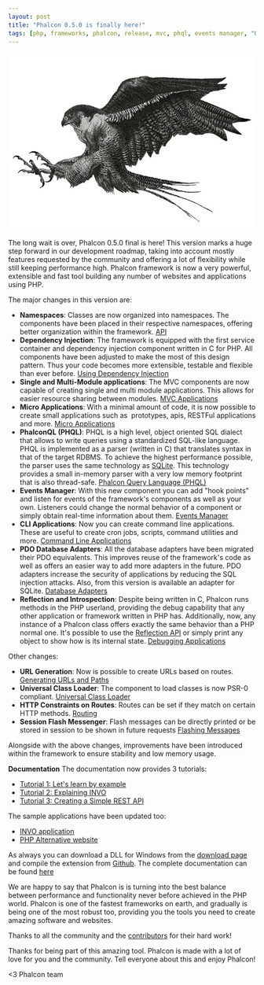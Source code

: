 ```yaml
---
layout: post
title: "Phalcon 0.5.0 is finally here!"
tags: [php, frameworks, phalcon, release, mvc, phql, events manager, "0.5", "0.x"]
---
```


![image](/assets/files/2012-09-17-phalcon-attacking.jpg)

The long wait is over, Phalcon 0.5.0 final is here! This version marks a huge step forward in our development roadmap, taking into account mostly features requested by the community and offering a lot of flexibility while still keeping performance high. Phalcon framework is now a very powerful, extensible and fast tool building any number of websites and applications using PHP.

The major changes in this version are:

<!--more-->
- **Namespaces**: Classes are now organized into namespaces. The components have been placed in their respective namespaces, offering better organization within the framework. [API](https://api.phalconphp.com)
- **Dependency Injection**: The framework is equipped with the first service container and dependency injection component written in C for PHP. All components have been adjusted to make the most of this design pattern. Thus your code becomes more extensible, testable and flexible than ever before. [Using Dependency Injection](https://docs.phalconphp.com/en/latest/reference/di.html)
- **Single and Multi-Module applications**: The MVC components are now capable of creating single and multi module applications. This allows for easier resource sharing between modules. [MVC Applications](https://docs.phalconphp.com/en/latest/reference/mvc.html)
- **Micro Applications**: With a minimal amount of code, it is now possible to create small applications such as  prototypes, apis, RESTFul applications and more. [Micro Applications](https://docs.phalconphp.com/en/latest/reference/micro.html)
- **PhalconQL (PHQL)**: PHQL is a high level, object oriented SQL dialect that allows to write queries using a standardized SQL-like language. PHQL is implemented as a parser (written in C) that translates syntax in that of the target RDBMS. To achieve the highest performance possible, the parser uses the same technology as [SQLite](http://en.wikipedia.org/wiki/Lemon_Parser_Generator). This technology provides a small in-memory parser with a very low memory footprint that is also thread-safe. [Phalcon Query Language (PHQL)](https://docs.phalconphp.com/en/latest/reference/phql.html)
- **Events Manager**: With this new component you can add "hook points" and listen for events of the framework's components as well as your own. Listeners could change the normal behavior of a component or simply obtain real-time information about them. [Events Manager](https://docs.phalconphp.com/en/latest/reference/events.html)
- **CLI Applications**: Now you can create command line applications. These are useful to create cron jobs, scripts, command utilities and more. [Command Line Applications](https://docs.phalconphp.com/en/latest/reference/cli.html)
- **PDO Database Adapters**: All the database adapters have been migrated their PDO equivalents. This improves reuse of the framework's code as well as offers an easier way to add more adapters in the future. PDO adapters increase the security of applications by reducing the SQL injection attacks. Also, from this version is available an adapter for SQLite. [Database Adapters](https://docs.phalconphp.com/en/latest/reference/db.html#database-adapters)
- **Reflection and Introspection**: Despite being written in C, Phalcon runs methods in the PHP userland, providing the debug capability that any other application or framework written in PHP has. Additionally, now, any instance of a Phalcon class offers exactly the same behavior than a PHP normal one. It's possible to use the [Reflection API](http://www.php.net/manual/en/book.reflection.php) or simply print any object to show how is its internal state. [Debugging Applications](https://docs.phalconphp.com/en/latest/reference/debug.html)

Other changes:

- **URL Generation**: Now is possible to create URLs based on routes. [Generating URLs and Paths](https://docs.phalconphp.com/en/latest/reference/url.html)
- **Universal Class Loader**: The component to load classes is now PSR-0 compliant. [Universal Class Loader](https://docs.phalconphp.com/en/latest/reference/loader.html)
- **HTTP Constraints on Routes**: Routes can be set if they match on certain HTTP methods. [Routing](https://docs.phalconphp.com/en/latest/reference/routing.html)
- **Session Flash Messenger**: Flash messages can be directly printed or be stored in session to be shown in future requests [Flashing Messages](https://docs.phalconphp.com/en/latest/reference/flash.html)

Alongside with the above changes, improvements have been introduced within the framework to ensure stability and low memory usage.

**Documentation**
The documentation now provides 3 tutorials:

- [Tutorial 1: Let's learn by example](https://docs.phalconphp.com/en/latest/reference/tutorial.html)
- [Tutorial 2: Explaining INVO](https://docs.phalconphp.com/en/latest/reference/tutorial-invo.html)
- [Tutorial 3: Creating a Simple REST API](https://docs.phalconphp.com/en/latest/reference/tutorial-rest.html)

The sample applications have been updated too:

- [INVO application](https://blog.phalconphp.com/post/invo-a-sample-application)
- [PHP Alternative website](https://blog.phalconphp.com/post/sample-application-php-alternative-site)

As always you can download a DLL for Windows from the [download page](https://phalconphp.com/download) and compile the extension from [Github](https://github.com/phalcon/cphalcon/). The complete documentation can be found [here](https://docs.phalconphp.com/)

We are happy to say that Phalcon is is turning into the best balance between performance and functionality never before achieved in the PHP world. Phalcon is one of the fastest frameworks on earth, and gradually is being one of the most robust too, providing you the tools you need to create amazing software and websites.

Thanks to all the community and the [contributors](https://github.com/phalcon/cphalcon/graphs/contributors?from=2012-07-30&to=2012-09-15&type=c) for their hard work!

Thanks for being part of this amazing tool. Phalcon is made with a lot of love for you and the community. Tell everyone about this and enjoy Phalcon!

<3 Phalcon team

